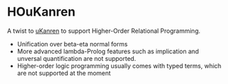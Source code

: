 # HOuKanren

A twist to [uKanren](https://github.com/rntz/ukanren) to support Higher-Order Relational Programming.
 - Unification over beta-eta normal forms
 - More advanced lambda-Prolog features such as implication and unversal quantification are not supported.
 - Higher-order logic programming usually comes with typed terms, which are not supported at the moment
